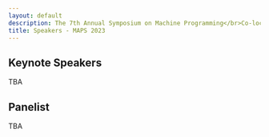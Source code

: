 ```yaml
---
layout: default
description: The 7th Annual Symposium on Machine Programming</br>Co-located with ESEC/FSE 2023</br>December 3, 2023 - San Francisco, CA, USA</br>
title: Speakers - MAPS 2023
---
```


## Keynote Speakers

TBA

## Panelist

TBA
